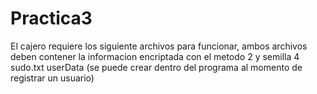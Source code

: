 # Practica3
El cajero requiere los siguiente archivos para funcionar, ambos archivos deben contener la informacion encriptada con el metodo 2 y semilla 4
sudo.txt
userData (se puede crear dentro del programa al momento de registrar un usuario)
